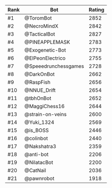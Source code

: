 Rank|Bot|Rating
---|---|---
#1|@ToromBot|2852
#2|@NecroMindX|2842
#3|@TacticalBot|2827
#4|@PINEAPPLEMASK|2783
#5|@Exogenetic-Bot|2773
#6|@ElPeonElectrico|2755
#7|@Speeedrunchessgames|2728
#8|@DarkOnBot|2662
#9|@RaspFish|2656
#10|@NNUE_Drift|2654
#11|@tbhOnBot|2652
#12|@MaggiChess16|2644
#13|@strain-on-veins|2600
#14|@Yuki_1324|2569
#15|@is_BOSS|2446
#16|@colinbot|2440
#17|@Nakshatra3|2359
#18|@anti-bot|2206
#19|@NilatacBot|2200
#20|@CatNail|2036
#21|@pawnrobot|1918
